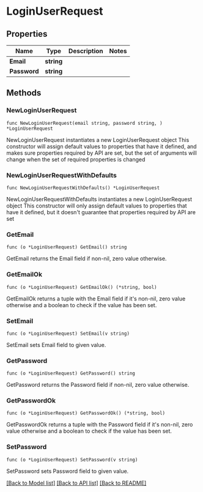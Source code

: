 # LoginUserRequest

## Properties

Name | Type | Description | Notes
------------ | ------------- | ------------- | -------------
**Email** | **string** |  | 
**Password** | **string** |  | 

## Methods

### NewLoginUserRequest

`func NewLoginUserRequest(email string, password string, ) *LoginUserRequest`

NewLoginUserRequest instantiates a new LoginUserRequest object
This constructor will assign default values to properties that have it defined,
and makes sure properties required by API are set, but the set of arguments
will change when the set of required properties is changed

### NewLoginUserRequestWithDefaults

`func NewLoginUserRequestWithDefaults() *LoginUserRequest`

NewLoginUserRequestWithDefaults instantiates a new LoginUserRequest object
This constructor will only assign default values to properties that have it defined,
but it doesn't guarantee that properties required by API are set

### GetEmail

`func (o *LoginUserRequest) GetEmail() string`

GetEmail returns the Email field if non-nil, zero value otherwise.

### GetEmailOk

`func (o *LoginUserRequest) GetEmailOk() (*string, bool)`

GetEmailOk returns a tuple with the Email field if it's non-nil, zero value otherwise
and a boolean to check if the value has been set.

### SetEmail

`func (o *LoginUserRequest) SetEmail(v string)`

SetEmail sets Email field to given value.


### GetPassword

`func (o *LoginUserRequest) GetPassword() string`

GetPassword returns the Password field if non-nil, zero value otherwise.

### GetPasswordOk

`func (o *LoginUserRequest) GetPasswordOk() (*string, bool)`

GetPasswordOk returns a tuple with the Password field if it's non-nil, zero value otherwise
and a boolean to check if the value has been set.

### SetPassword

`func (o *LoginUserRequest) SetPassword(v string)`

SetPassword sets Password field to given value.



[[Back to Model list]](../README.md#documentation-for-models) [[Back to API list]](../README.md#documentation-for-api-endpoints) [[Back to README]](../README.md)


